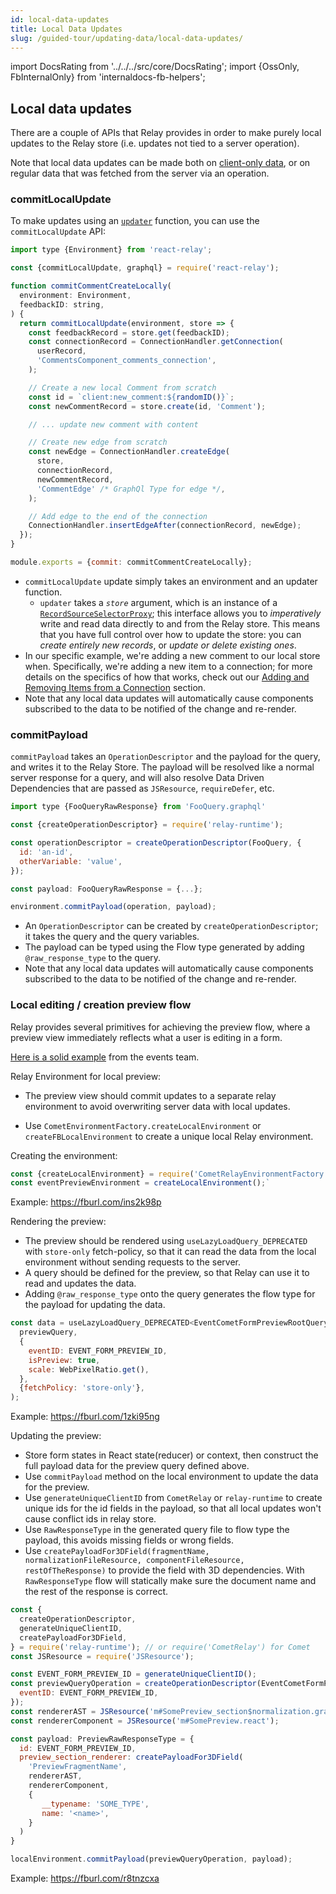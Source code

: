 ```yaml
---
id: local-data-updates
title: Local Data Updates
slug: /guided-tour/updating-data/local-data-updates/
---
```


import DocsRating from '../../../src/core/DocsRating';
import {OssOnly, FbInternalOnly} from 'internaldocs-fb-helpers';

## Local data updates

There are a couple of APIs that Relay provides in order to make purely local updates to the Relay store (i.e. updates not tied to a server operation).

Note that local data updates can be made both on [client-only data](../client-only-data/), or on regular data that was fetched from the server via an operation.

### commitLocalUpdate

To make updates using an [`updater`](../graphql-mutations/#updater-functions) function, you can use the `commitLocalUpdate` API:

```js
import type {Environment} from 'react-relay';

const {commitLocalUpdate, graphql} = require('react-relay');

function commitCommentCreateLocally(
  environment: Environment,
  feedbackID: string,
) {
  return commitLocalUpdate(environment, store => {
    const feedbackRecord = store.get(feedbackID);
    const connectionRecord = ConnectionHandler.getConnection(
      userRecord,
      'CommentsComponent_comments_connection',
    );

    // Create a new local Comment from scratch
    const id = `client:new_comment:${randomID()}`;
    const newCommentRecord = store.create(id, 'Comment');

    // ... update new comment with content

    // Create new edge from scratch
    const newEdge = ConnectionHandler.createEdge(
      store,
      connectionRecord,
      newCommentRecord,
      'CommentEdge' /* GraphQl Type for edge */,
    );

    // Add edge to the end of the connection
    ConnectionHandler.insertEdgeAfter(connectionRecord, newEdge);
  });
}

module.exports = {commit: commitCommentCreateLocally};
```

* `commitLocalUpdate` update simply takes an environment and an updater function.
    * `updater` takes a *`store`* argument, which is an instance of a [`RecordSourceSelectorProxy`](../../../api-reference/store/);  this interface allows you to *imperatively* write and read data directly to and from the Relay store. This means that you have full control over how to update the store: you can *create entirely new records*, or *update or delete existing ones*.
* In our specific example, we're adding a new comment to our local store when. Specifically, we're adding a new item to a connection; for more details on the specifics of how that works, check out our [Adding and Removing Items from a Connection](../../list-data/adding-and-removing-items/) section.
* Note that any local data updates will automatically cause components subscribed to the data to be notified of the change and re-render.

### commitPayload

`commitPayload` takes an `OperationDescriptor` and the payload for the query, and writes it to the Relay Store. The payload will be resolved like a normal server response for a query, and will also resolve Data Driven Dependencies that are passed as `JSResource`, `requireDefer`, etc.

```js
import type {FooQueryRawResponse} from 'FooQuery.graphql'

const {createOperationDescriptor} = require('relay-runtime');

const operationDescriptor = createOperationDescriptor(FooQuery, {
  id: 'an-id',
  otherVariable: 'value',
});

const payload: FooQueryRawResponse = {...};

environment.commitPayload(operation, payload);
```

* An `OperationDescriptor` can be created by `createOperationDescriptor`; it takes the query and the query variables.
* The payload can be typed using the Flow type generated by adding  `@raw_response_type` to the query.
* Note that any local data updates will automatically cause components subscribed to the data to be notified of the change and re-render.

<FbInternalOnly>

### Local editing / creation preview flow


Relay provides several primitives for achieving the preview flow, where a preview view immediately reflects what a user is editing in a form.


[Here is a solid example](https://fburl.com/diffusion/mptmlybb) from the events team.

Relay Environment for local preview:

* The preview view should commit updates to a separate relay environment to avoid overwriting server data with local updates.


* Use `CometEnvironmentFactory.createLocalEnvironment` or `createFBLocalEnvironment` to create a unique local Relay environment.


Creating the environment:

```js
const {createLocalEnvironment} = require('CometRelayEnvironmentFactory');
const eventPreviewEnvironment = createLocalEnvironment();`
```

 Example: https://fburl.com/ins2k98p

Rendering the preview:

* The preview should be rendered using `useLazyLoadQuery_DEPRECATED` with `store-only` fetch-policy, so that it can read the data from the local environment without sending requests to the server.
* A query should be defined for the preview, so that Relay can use it to read and updates the data.
* Adding `@raw_response_type` onto the query generates the flow type for the payload for updating the data.

```js
const data = useLazyLoadQuery_DEPRECATED<EventCometFormPreviewRootQuery>(
  previewQuery,
  {
    eventID: EVENT_FORM_PREVIEW_ID,
    isPreview: true,
    scale: WebPixelRatio.get(),
  },
  {fetchPolicy: 'store-only'},
);
```

Example: https://fburl.com/1zki95ng

Updating the preview:

* Store form states in React state(reducer) or context, then construct the full payload data for the preview query defined above.
* Use `commitPayload` method on the local environment to update the data for the preview.
* Use `generateUniqueClientID` from `CometRelay` or `relay-runtime` to create unique ids for the id fields in the payload, so that all local updates won't cause conflict ids in relay store.
* Use `RawResponseType` in the generated query file to flow type the payload, this avoids missing fields or wrong fields.
* Use `createPayloadFor3DField(fragmentName, normalizationFileResource, componentFileResource, restOfTheResponse)` to provide the field with 3D dependencies. With `RawResponseType` flow will statically make sure the document name and the rest of the response is correct.

```js
const {
  createOperationDescriptor,
  generateUniqueClientID,
  createPayloadFor3DField,
} = require('relay-runtime'); // or require('CometRelay') for Comet
const JSResource = require('JSResource');

const EVENT_FORM_PREVIEW_ID = generateUniqueClientID();
const previewQueryOperation = createOperationDescriptor(EventCometFormPreviewRootQuery, {
  eventID: EVENT_FORM_PREVIEW_ID,
});
const rendererAST = JSResource('m#SomePreview_section$normalization.graphql');
const rendererComponent = JSResource('m#SomePreview.react');

const payload: PreviewRawResponseType = {
  id: EVENT_FORM_PREVIEW_ID,
  preview_section_renderer: createPayloadFor3DField(
    'PreviewFragmentName',
    rendererAST,
    rendererComponent,
    {
       __typename: 'SOME_TYPE',
       name: '<name>',
    }
  )
}

localEnvironment.commitPayload(previewQueryOperation, payload);

```

Example: https://fburl.com/r8tnzcxa

</FbInternalOnly>


<DocsRating />
